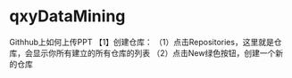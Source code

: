 # qxyDataMining
Githhub上如何上传PPT
【1】创建仓库：
（1）点击Repositories，这里就是仓库，会显示你所有建立的所有仓库的列表
（2）点击New绿色按钮，创建一个新的仓库
